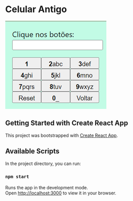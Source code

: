 # Celular Antigo
![App Screenshot](https://github.com/angela-araujo/celular-node/blob/master/teclado_celular_antigo.png)

## Getting Started with Create React App

This project was bootstrapped with [Create React App](https://github.com/facebook/create-react-app).

## Available Scripts

In the project directory, you can run:

### `npm start`

Runs the app in the development mode.\
Open [http://localhost:3000](http://localhost:3000) to view it in your browser.
